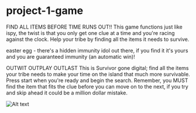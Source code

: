 # project-1-game

FIND ALL ITEMS BEFORE TIME RUNS OUT!!
This game functions just like ispy, the twist is that you only get one clue at a time and you're racing against the clock. Help your tribe by finding all the items it needs to survive.

easter egg - there's a hidden immunity idol out there, if you find it it's yours and you are guaranteed immunity (an automatic win)!



OUTWIT OUTPLAY OUTLAST
This is Survivor gone digital; find all the items your tribe needs to make your time on the island that much more survivable. Press start when you're ready and begin the search. Remember, you MUST find the item that fits the clue before you can move on to the next, if you try and skip ahead it could be a million dollar mistake.

![Alt text](image.png)
